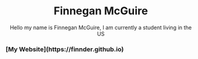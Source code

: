 <h1 align="center"> Finnegan McGuire </h1>
<p align="center">
    Hello my name is Finnegan McGuire, I am currently a student living in the US
</p>

<h3>[My Website](https://finnder.github.io)</h3>
